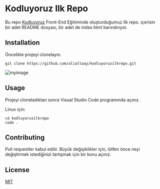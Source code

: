 # Kodluyoruz Ilk Repo


Bu repo [Kodluyoruz](https://www.kodluyoruz.org/) Front-End Eğitiminde oluşturduğumuz ilk repo. içerisin bir adet
README dosyası, bir adet de index.html barındırıyor.

## Installation

Öncelikle projeyi clonelayın.

```
git clone https://github.com/alialtaay/kodluyoruzilkrepo.git
```
![myimage](kodluyoruz.png)

## Usage

Projeyi cloneladıktan sonra Visual Studio Code programında açınız.

Linux için:

```
cd kodluyoruzilkrepo
code .
``` 


## Contributing

Pull requestler kabul edilir. Büyük değişiklikler için, lütfen önce neyi değiştirmek 
istediğinizi tartışmak için bir konu açınız.

 ## License

[MIT](https://mitsloan.mit.edu/ideas-made-to-matter/next-chapter-analytics-data-storytelling?utm_source=mitsloangooglep&utm_medium=social&utm_campaign=datastorytelling&gclid=CjwKCAiAzp6eBhByEiwA_gGq5IG8lj8Llh1MXGb8QFPxqYUv-mUg89shixK9STzJTDpDSb1KRRKBLhoCHMQQAvD_BwE)

